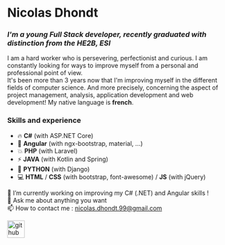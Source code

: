 # **Nicolas Dhondt**

### *I'm a young Full Stack developer, recently graduated with distinction from the HE2B, ESI*

I am a hard worker who is persevering, perfectionist and curious. I am constantly looking for ways to improve myself from a personal and professional point of view.  
It's been more than 3 years now that I'm improving myself in the different fields of computer science. And more precisely, concerning the aspect of project management, analysis, application development and web development!
My native language is **french**.  

### Skills and experience 

* 🔥 **C#** (with ASP.NET Core)
* 🌟 **Angular** (with ngx-bootstrap, material, ...)
* 💥 **PHP** (with Laravel)
* ⚡ **JAVA** (with Kotlin and Spring)
* 🐍 **PYTHON** (with Django)
* 💻 **HTML** / **CSS** (with bootstrap, font-awesome) / **JS** (with jQuery)

🔭 I’m currently working on improving my C# (.NET) and Angular skills !    
💬 Ask me about anything you want  
📫 How to contact me : nicolas.dhondt.99@gmail.com  

[<img src='https://cdn.jsdelivr.net/npm/simple-icons@3.0.1/icons/github.svg' alt='github' height='40'>](https://github.com/NicolasDhondt)  
